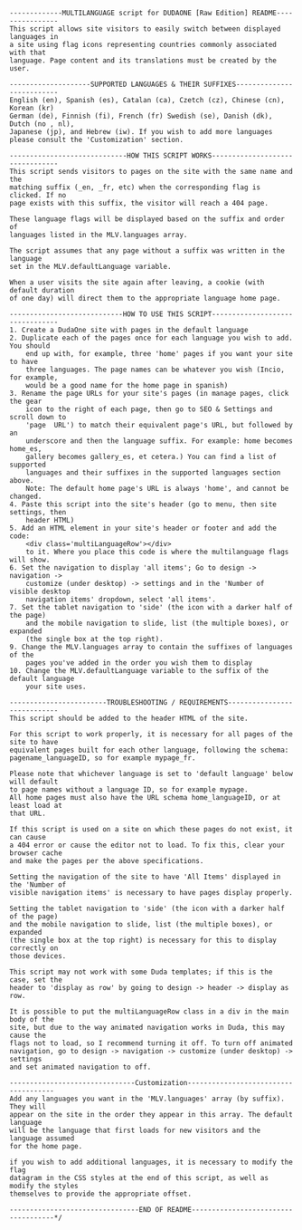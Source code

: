     -------------MULTILANGUAGE script for DUDAONE [Raw Edition] README----------------
    This script allows site visitors to easily switch between displayed languages in 
    a site using flag icons representing countries commonly associated with that
    language. Page content and its translations must be created by the user.

    --------------------SUPPORTED LANGUAGES & THEIR SUFFIXES--------------------------
    English (en), Spanish (es), Catalan (ca), Czetch (cz), Chinese (cn), Korean (kr)
    German (de), Finnish (fi), French (fr) Swedish (se), Danish (dk), Dutch (no , nl), 
    Japanese (jp), and Hebrew (iw). If you wish to add more languages
    please consult the 'Customization' section.

    -----------------------------HOW THIS SCRIPT WORKS--------------------------------
    This script sends visitors to pages on the site with the same name and the 
    matching suffix (_en, _fr, etc) when the corresponding flag is clicked. If no 
    page exists with this suffix, the visitor will reach a 404 page. 

    These language flags will be displayed based on the suffix and order of 
    languages listed in the MLV.languages array.

    The script assumes that any page without a suffix was written in the language 
    set in the MLV.defaultLanguage variable.

    When a user visits the site again after leaving, a cookie (with default duration
    of one day) will direct them to the appropriate language home page.

    ----------------------------HOW TO USE THIS SCRIPT--------------------------------
    1. Create a DudaOne site with pages in the default language
    2. Duplicate each of the pages once for each language you wish to add. You should
        end up with, for example, three 'home' pages if you want your site to have 
        three languages. The page names can be whatever you wish (Incio, for example, 
        would be a good name for the home page in spanish)
    3. Rename the page URLs for your site's pages (in manage pages, click the gear 
        icon to the right of each page, then go to SEO & Settings and scroll down to 
        'page  URL') to match their equivalent page's URL, but followed by an 
        underscore and then the language suffix. For example: home becomes home_es, 
        gallery becomes gallery_es, et cetera.) You can find a list of supported 
        languages and their suffixes in the supported languages section above.
        Note: The default home page's URL is always 'home', and cannot be changed. 
    4. Paste this script into the site's header (go to menu, then site settings, then
        header HTML)
    5. Add an HTML element in your site's header or footer and add the code:
        <div class='multiLanguageRow'></div>
        to it. Where you place this code is where the multilanguage flags will show.
    6. Set the navigation to display 'all items'; Go to design -> navigation -> 
        customize (under desktop) -> settings and in the 'Number of visible desktop 
        navigation items' dropdown, select 'all items'.
    7. Set the tablet navigation to 'side' (the icon with a darker half of the page)
        and the mobile navigation to slide, list (the multiple boxes), or expanded 
        (the single box at the top right).
    9. Change the MLV.languages array to contain the suffixes of languages of the 
        pages you've added in the order you wish them to display
    10. Change the MLV.defaultLanguage variable to the suffix of the default language
        your site uses.
    
    ------------------------TROUBLESHOOTING / REQUIREMENTS----------------------------
    This script should be added to the header HTML of the site.
    
    For this script to work properly, it is necessary for all pages of the site to have
    equivalent pages built for each other language, following the schema: 
    pagename_languageID, so for example mypage_fr.
    
    Please note that whichever language is set to 'default language' below will default
    to page names without a language ID, so for example mypage.
    All home pages must also have the URL schema home_languageID, or at least load at 
    that URL.

    If this script is used on a site on which these pages do not exist, it can cause
    a 404 error or cause the editor not to load. To fix this, clear your browser cache
    and make the pages per the above specifications.

    Setting the navigation of the site to have 'All Items' displayed in the 'Number of 
    visible navigation items' is necessary to have pages display properly.

    Setting the tablet navigation to 'side' (the icon with a darker half of the page)
    and the mobile navigation to slide, list (the multiple boxes), or expanded 
    (the single box at the top right) is necessary for this to display correctly on
    those devices.

    This script may not work with some Duda templates; if this is the case, set the
    header to 'display as row' by going to design -> header -> display as row.

    It is possible to put the multiLanguageRow class in a div in the main body of the
    site, but due to the way animated navigation works in Duda, this may cause the 
    flags not to load, so I recommend turning it off. To turn off animated 
    navigation, go to design -> navigation -> customize (under desktop) -> settings 
    and set animated navigation to off.

    -------------------------------Customization-------------------------------------
    Add any languages you want in the 'MLV.languages' array (by suffix). They will 
    appear on the site in the order they appear in this array. The default language 
    will be the language that first loads for new visitors and the language assumed 
    for the home page.
    
    if you wish to add additional languages, it is necessary to modify the flag 
    datagram in the CSS styles at the end of this script, as well as modify the styles
    themselves to provide the appropriate offset. 

    --------------------------------END OF README------------------------------------*/
